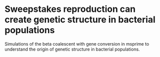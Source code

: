 # Sweepstakes reproduction can create genetic structure in bacterial populations

Simulations of the beta coalescent with gene conversion in msprime to understand the origin of genetic structure in bacterial populations.
